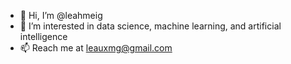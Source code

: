 - 👋 Hi, I’m @leahmeig
- 👀 I’m interested in data science, machine learning, and artificial intelligence
- 📫 Reach me at leauxmg@gmail.com

<!---
leahmeig/leahmeig is a ✨ special ✨ repository because its `README.md` (this file) appears on your GitHub profile.
You can click the Preview link to take a look at your changes.
--->
